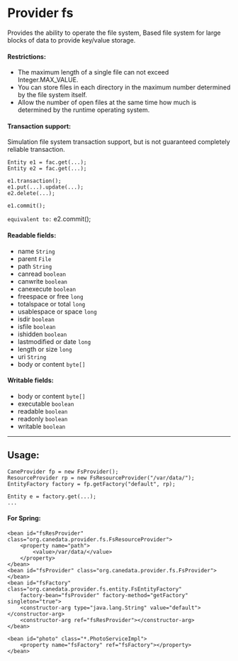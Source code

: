 Provider fs
===========

Provides the ability to operate the file system, Based file system for large blocks of data to provide key/value storage.
 

#### Restrictions:
* The maximum length of a single file can not exceed Integer.MAX_VALUE.
* You can store files in each directory in the maximum number determined by the file system itself.
* Allow the number of open files at the same time how much is determined by the runtime operating system.

#### Transaction support:
Simulation file system transaction support, but is not guaranteed completely reliable transaction.

	Entity e1 = fac.get(...);
	Entity e2 = fac.get(...);
	
	e1.transaction();
	e1.put(...).update(...);
	e2.delete(...);
	
 	e1.commit();
`equivalent to:`
	e2.commit();
 
#### Readable fields:
* name `String`
* parent `File`
* path `String`
* canread `boolean`
* canwrite `boolean`
* canexecute `boolean`
* freespace or free `long`
* totalspace or total `long`
* usablespace or space `long`
* isdir `boolean`
* isfile `boolean`
* ishidden `boolean`
* lastmodified or date `long`
* length or size `long`
* uri `String`
* body or content `byte[]`
 
#### Writable fields:
* body or content `byte[]`
* executable `boolean`
* readable `boolean`
* readonly `boolean`
* writable `boolean`

----

Usage:
------

	CaneProvider fp = new FsProvider();
	ResourceProvider rp = new FsResourceProvider("/var/data/");
	EntityFactory factory = fp.getFactory("default", rp);
	
	Entity e = factory.get(...);
	...
	
#### For Spring:
	<bean id="fsResProvider" class="org.canedata.provider.fs.FsResourceProvider">
		<property name="path">
			<value>/var/data/</value>
		</property>
	</bean>
	<bean id="fsProvider" class="org.canedata.provider.fs.FsProvider">
	</bean>
	<bean id="fsFactory" class="org.canedata.provider.fs.entity.FsEntityFactory"
		factory-bean="fsProvider" factory-method="getFactory" singleton="true">
		<constructor-arg type="java.lang.String" value="default"></constructor-arg>
		<constructor-arg ref="fsResProvider"></constructor-arg>
	</bean>

	<bean id="photo" class="*.PhotoServiceImpl">
		<property name="fsFactory" ref="fsFactory"></property>
	</bean>